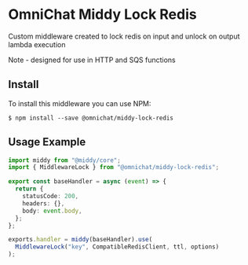 # OmniChat Middy Lock Redis

Custom middleware created to lock redis on input and unlock on output lambda execution

Note - designed for use in HTTP and SQS functions

## Install

To install this middleware you can use NPM:

```ssh
$ npm install --save @omnichat/middy-lock-redis
```

## Usage Example

```typescript
import middy from "@middy/core";
import { MiddlewareLock } from "@omnichat/middy-lock-redis";

export const baseHandler = async (event) => {
  return {
    statusCode: 200,
    headers: {},
    body: event.body,
  };
};

exports.handler = middy(baseHandler).use(
  MiddlewareLock("key", CompatibleRedisClient, ttl, options)
);
```
